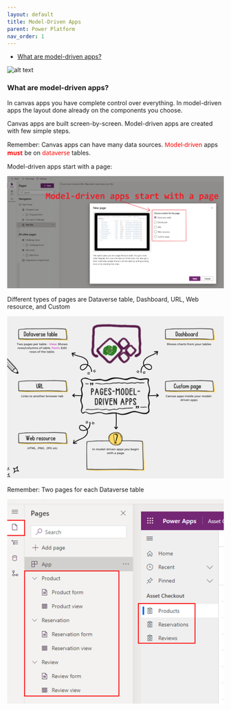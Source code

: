 ```yaml
---
layout: default
title: Model-Driven Apps
parent: Power Platform
nav_order: 1
---
```

- [What are model-driven apps?](#what-are-model-driven-apps)

![alt text](images\image-89.png)
### What are model-driven apps?

In canvas apps you have complete control over everything. In model-driven apps the layout done already  on the components you choose.

Canvas apps are built screen-by-screen. Model-driven apps are created with few simple steps.

Remember: Canvas apps can have many data sources. <span style="color: red; font-family: Segoe UI, sans-serif;">Model-driven</span> apps <span style="color: red; font-family: Segoe UI, sans-serif;">**must**</span> be on <span style="color: red; font-family: Segoe UI, sans-serif;">dataverse</span> tables.

Model-driven apps start with a page:

![alt text](images\image-88.png)

Different types of pages are Dataverse table, Dashboard, URL, Web resource, and Custom

![alt text](images\pages_model_driven_apps.png)

Remember: Two pages for each Dataverse table

![alt text](images\image-90.png)